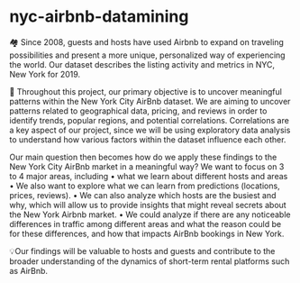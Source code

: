 # nyc-airbnb-datamining
🏘️ Since 2008, guests and hosts have used Airbnb to expand on traveling possibilities and present a more unique, personalized way of experiencing the world. Our dataset describes the listing activity and metrics in NYC, New York for 2019. 


🗽 Throughout this project, our primary objective is to uncover meaningful patterns within the New York City AirBnb dataset. We are aiming to uncover patterns related to geographical data, pricing, and reviews in order to identify trends, popular regions, and potential correlations. Correlations are a key aspect of our project, since we will be using exploratory data analysis to understand how various factors within the dataset influence each other. 


Our main question then becomes how do we apply these findings to the New York City AirBnb market in a meaningful way? We want to focus on 3 to 4 major areas, including 
 • what we learn about different hosts and areas
 • We also want to explore what we can learn from predictions (locations, prices, reviews).
 • We can also analyze which hosts are the busiest and why, which will allow us to provide insights that might reveal secrets about the New York Airbnb market.
 • We could analyze if there are any noticeable differences in traffic among different areas and what the reason could be for these differences, and how that impacts AirBnb bookings in New York.


💡Our findings will be valuable to hosts and guests and contribute to the broader understanding of the dynamics of short-term rental platforms such as AirBnb. 
